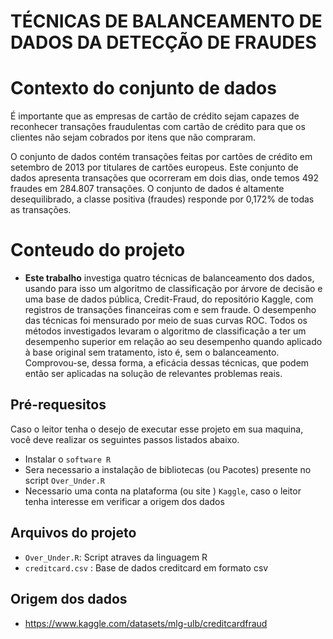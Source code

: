 # TÉCNICAS DE BALANCEAMENTO DE DADOS DA DETECÇÃO DE FRAUDES


# Contexto do conjunto de dados


É importante que as empresas de cartão de crédito sejam capazes de reconhecer transações fraudulentas com cartão de crédito para que os clientes não sejam cobrados por itens que não compraram.

O conjunto de dados contém transações feitas por cartões de crédito em setembro de 2013 por titulares de cartões europeus. Este conjunto de dados apresenta transações que ocorreram em dois dias, onde temos 492 fraudes em 284.807 transações. O conjunto de dados é altamente desequilibrado, a classe positiva (fraudes) responde por 0,172% de todas as transações.

# Conteudo do projeto

* **Este trabalho** investiga quatro técnicas de balanceamento dos dados, usando para isso um algoritmo de classificação por árvore de decisão e uma base de dados pública, Credit-Fraud, do repositório Kaggle, com registros de transações financeiras com e sem fraude. O desempenho das técnicas foi mensurado por meio de suas curvas ROC. Todos os métodos investigados levaram o algoritmo de classificação a ter um desempenho superior em relação ao seu desempenho quando aplicado à base original sem tratamento, isto é, sem o balanceamento. Comprovou-se, dessa forma, a eficácia dessas técnicas, que podem então ser aplicadas na solução de relevantes problemas reais.



## Pré-requesitos

Caso o leitor tenha o desejo de executar esse projeto em sua maquina, você deve realizar os seguintes passos listados abaixo.

* Instalar o `software R`
* Sera necessario a instalação de bibliotecas (ou Pacotes) presente no script `Over_Under.R` 
* Necessario uma conta na plataforma (ou site ) `Kaggle`, caso o leitor tenha interesse em verificar a origem dos dados

## Arquivos do projeto

* `Over_Under.R`: Script atraves da linguagem R
* `creditcard.csv` : Base de dados creditcard em formato csv

## Origem dos dados

* https://www.kaggle.com/datasets/mlg-ulb/creditcardfraud
